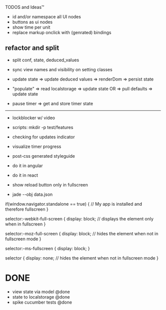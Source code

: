 TODOS and Ideas™

- id and/or namespace all UI nodes
- buttons as ui nodes
- show time per unit
- replace markup onclick with (genrated) bindings

## refactor and split

- split conf, state, deduced_values

- sync view names and visibility on setting classes

- update state 
    => update deduced values
    => renderDom
    => persist state


- "populate"
    => read localstorage
        => update state
    OR
    => pull defaults
        => update state

- pause timer
    => get and store timer state



---

- lockblocker w/ video


- scripts: mkdir -p test/features

- checking for updates indicator

- visualize timer progress


- post-css generated styleguide

- do it in angular
- do it in react


- show reload button only in fullscreen

- jade --obj data.json



if(window.navigator.standalone == true) {
  // My app is installed and therefore fullscreen
}

selector:-webkit-full-screen {
  display: block; // displays the element only when in fullscreen
}

selector:-moz-full-screen {
  display: block; // hides the element when not in fullscreen mode
}

selector:-ms-fullscreen {
  display: block;
}

selector {
  display: none; // hides the element when not in fullscreen mode
}



# DONE

- view state via model @done
- state to localstorage @done
- spike cucumber tests @done